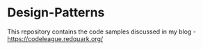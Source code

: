 # Design-Patterns
This repository contains the code samples discussed in my blog - https://codeleague.redquark.org/